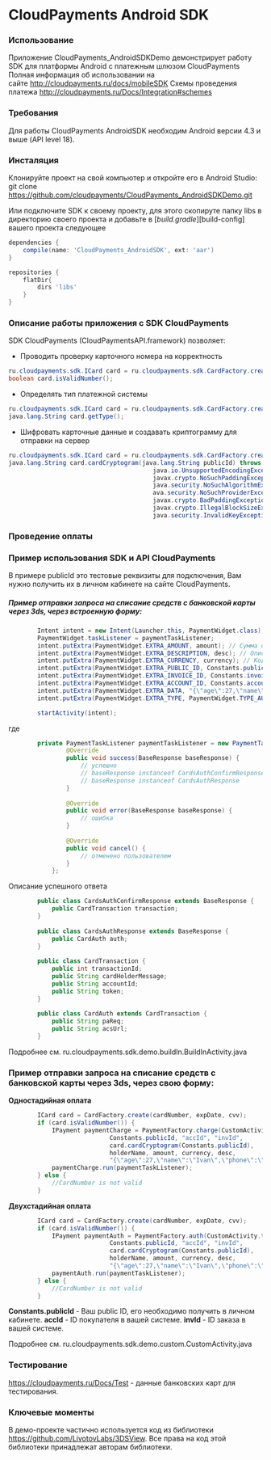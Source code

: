 CloudPayments Android SDK
=====================
### Использование

Приложение CloudPayments_AndroidSDKDemo демонстрирует работу SDK для платформы Android с платежным шлюзом CloudPayments
Полная информация об использовании на сайте http://cloudpayments.ru/docs/mobileSDK
Схемы проведения платежа http://cloudpayments.ru/Docs/Integration#schemes

### Требования
Для работы CloudPayments AndroidSDK необходим Android версии 4.3 и выше (API level 18).
### Инсталяция
Клонируйте проект на свой компьютер и откройте его в Android Studio:
git clone https://github.com/cloudpayments/CloudPayments_AndroidSDKDemo.git

Или подключите SDK к своему проекту, для этого скопируте папку libs в директорию своего проекта и добавьте в [_build.gradle_][build-config] вашего проекта следующее
```groovy
dependencies {
    compile(name: 'CloudPayments_AndroidSDK', ext: 'aar')
}

repositories {
    flatDir{
        dirs 'libs'
    }
}
```
### Описание работы приложения с SDK CloudPayments

SDK CloudPayments (CloudPaymentsAPI.framework) позволяет:
* Проводить проверку карточного номера на корректность  
```java  
ru.cloudpayments.sdk.ICard card = ru.cloudpayments.sdk.CardFactory.create(java.lang.String number);
boolean card.isValidNumber();
```
* Определять тип платежной системы
```java
ru.cloudpayments.sdk.ICard card = ru.cloudpayments.sdk.CardFactory.create(java.lang.String number);
java.lang.String card.getType();
```
* Шифровать карточные данные и создавать криптограмму для отправки на сервер
```java
ru.cloudpayments.sdk.ICard card = ru.cloudpayments.sdk.CardFactory.create(java.lang.String number);
java.lang.String card.cardCryptogram(java.lang.String publicId) throws 
                                        java.io.UnsupportedEncodingException, 
                                        javax.crypto.NoSuchPaddingException, 
                                        java.security.NoSuchAlgorithmException,                   
                                        ava.security.NoSuchProviderException, 
                                        javax.crypto.BadPaddingException, 
                                        javax.crypto.IllegalBlockSizeException,                     
                                        java.security.InvalidKeyException;
```
### Проведение оплаты

### Пример использования SDK и API CloudPayments 

В примере publicId это тестовые реквизиты для подключения, Вам нужно получить их в личном кабинете на сайте CloudPayments.

##### Пример отправки запроса на списание средств с банковской карты через 3ds, через встроенную форму:
```java
        Intent intent = new Intent(Launcher.this, PaymentWidget.class);
        PaymentWidget.taskListener = paymentTaskListener;
        intent.putExtra(PaymentWidget.EXTRA_AMOUNT, amount); // Сумма оплаты
        intent.putExtra(PaymentWidget.EXTRA_DESCRIPTION, desc); // Описание
        intent.putExtra(PaymentWidget.EXTRA_CURRENCY, currency); // Код валюты
        intent.putExtra(PaymentWidget.EXTRA_PUBLIC_ID, Constants.publicId); // Ваш public ID
        intent.putExtra(PaymentWidget.EXTRA_INVOICE_ID, Constants.invoiceId); // ID заказа в вашей системе
        intent.putExtra(PaymentWidget.EXTRA_ACCOUNT_ID, Constants.accountId); // ID покупателя в вашей системе
        intent.putExtra(PaymentWidget.EXTRA_DATA, "{\"age\":27,\"name\":\"Ivan\",\"phone\":\"+79998881122\"}"); // Произвольный набор параметров
        intent.putExtra(PaymentWidget.EXTRA_TYPE, PaymentWidget.TYPE_AUTH); // Тип платежа: TYPE_CHARGE (одностадийный) или TYPE_AUTH (двухстадийный)

        startActivity(intent);
```

где
```java     
        private PaymentTaskListener paymentTaskListener = new PaymentTaskListener() {
                @Override
                public void success(BaseResponse baseResponse) {
                    // успешно 
                    // baseResponse instanceof CardsAuthConfirmResponse - оплата 3ds
                    // baseResponse instanceof CardsAuthResponse
                }
        
                @Override
                public void error(BaseResponse baseResponse) {
                    // ошибка
                }
        
                @Override
                public void cancel() {
                    // отменено пользователем
                }
            };
```

Описание успешного ответа
```java
        public class CardsAuthConfirmResponse extends BaseResponse {
            public CardTransaction transaction;
        }
        
        public class CardsAuthResponse extends BaseResponse {
            public CardAuth auth;
        }
        
        public class CardTransaction {
            public int transactionId;
            public String cardHolderMessage;
            public String accountId;
            public String token;
        }
        
        public class CardAuth extends CardTransaction {
            public String paReq;
            public String acsUrl;
        }
```
Подробнее см. ru.cloudpayments.sdk.demo.buildIn.BuildInActivity.java

### Пример отправки запроса на списание средств с банковской карты через 3ds, через свою форму:

**Одностадийная оплата**

```java
        ICard card = CardFactory.create(cardNumber, expDate, cvv);
        if (card.isValidNumber()) {
            IPayment paymentCharge = PaymentFactory.charge(CustomActivity.this,
                            Constants.publicId, "accId", "invId",
                            card.cardCryptogram(Constants.publicId),
                            holderName, amount, currency, desc,
                            "{\"age\":27,\"name\":\"Ivan\",\"phone\":\"+79998881122\"}");
            paymentCharge.run(paymentTaskListener);
        } else {
            //CardNumber is not valid
        }
```

**Двухстадийная оплата**

```java
        ICard card = CardFactory.create(cardNumber, expDate, cvv);
        if (card.isValidNumber()) {
            IPayment paymentAuth = PaymentFactory.auth(CustomActivity.this,
                            Constants.publicId, "accId", "invId",
                            card.cardCryptogram(Constants.publicId),
                            holderName, amount, currency, desc,
                            "{\"age\":27,\"name\":\"Ivan\",\"phone\":\"+79998881122\"}");
            paymentAuth.run(paymentTaskListener);
        } else {
            //CardNumber is not valid
        }
```
**Constants.publicId** - Ваш public ID, его необходимо получить в личном кабинете.
**accId** - ID покупателя в вашей системе.
**invId** - ID заказа в вашей системе.

Подробнее см. ru.cloudpayments.sdk.demo.custom.CustomActivity.java

### Тестирование
https://cloudpayments.ru/Docs/Test - данные банковских карт для тестирования.

### Ключевые моменты

В демо-проекте частично используется код из библиотеки https://github.com/LivotovLabs/3DSView. Все права на код этой библиотеки принадлежат авторам библиотеки.